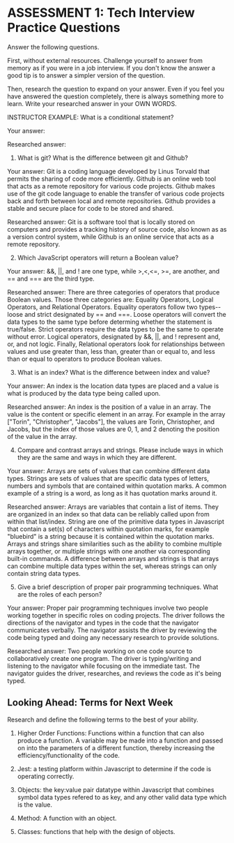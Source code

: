 # ASSESSMENT 1: Tech Interview Practice Questions

Answer the following questions.

First, without external resources. Challenge yourself to answer from memory as if you were in a job interview. If you don't know the answer a good tip is to answer a simpler version of the question.

Then, research the question to expand on your answer. Even if you feel you have answered the question completely, there is always something more to learn. Write your researched answer in your OWN WORDS.

INSTRUCTOR EXAMPLE: What is a conditional statement?

Your answer:

Researched answer:

1. What is git? What is the difference between git and Github?

Your answer: Git is a coding language developed by Linus Torvald that permits the sharing of code more efficiently. Github is an online web tool that acts as a remote repository for various code projects. Github makes use of the git code language to enable the transfer of various code projects back and forth between local and remote repositories. Github provides a stable and secure place for code to be stored and shared.

Researched answer: Git is a software tool that is locally stored on computers and provides a tracking history of source code, also known as as a version control system, while Github is an online service that acts as a remote repository.

2. Which JavaScript operators will return a Boolean value?

Your answer: &&, ||, and ! are one type, while >,<,<=, >=, are another, and == and === are the third type.

Researched answer: There are three categories of operators that produce Boolean values. Those three categories are: Equality Operators, Logical Operators, and Relational Operators. Equality operators follow two types--loose and strict designated by == and ===. Loose operators will convert the data types to the same type before determing whether the statement is true/false. Strict operators require the data types to be the same to operate without error. Logical operators, designated by &&, ||, and !  represent and, or, and not logic. Finally, Relational operators look for relationships between values and use greater than, less than, greater than or equal to, and less than or equal to operators to produce Boolean values.

3. What is an index? What is the difference between index and value?

Your answer: An index is the location data types are placed and a value is what is produced by the data type being called upon.

Researched answer: An index is the position of a value in an array. The value is the content or specific element in an array. For example in the array ["Torin", "Christopher", "Jacobs"], the values are Torin, Christopher, and Jacobs, but the index of those values are 0, 1, and 2 denoting the position of the value in the array.

4. Compare and contrast arrays and strings. Please include ways in which they are the same and ways in which they are different.

Your answer: Arrays are sets of values that can combine different data types. Strings are sets of values that are specific data types of letters, numbers and symbols that are contained within quotation marks. A common example of a string is a word, as long as it has quotation marks around it.

Researched answer: Arrays are variables that contain a list of items. They are organized in an index so that data can be reliably called upon from within that list/index. String are one of the primitive data types in Javascript that contain a set(s) of characters within quotation marks, for example "bluebird" is a string because it is contained within the quotation marks. Arrays and strings share similarities such as the ability to combine multiple arrays together, or multiple strings with one another via corresponding built-in commands. A difference between arrays and strings is that arrays can combine multiple data types within the set, whereas strings can only contain string data types.

5. Give a brief description of proper pair programming techniques. What are the roles of each person?

Your answer: Proper pair programming techniques involve two people working together in specific roles on coding projects. The driver follows the directions of the navigator and types in the code that the navigator communicates verbally. The navigator assists the driver by reviewing the code being typed and doing any necessary research to provide solutions.

Researched answer: Two people working on one code source to collaboratively create one program. The driver is typing/writing and listening to the navigator while focusing on the immediate tast. The navigator guides the driver, researches, and reviews the code as it's being typed. 

## Looking Ahead: Terms for Next Week

Research and define the following terms to the best of your ability.

1. Higher Order Functions: Functions within a function that can also produce a function. A variable may be made into a function and passed on into the parameters of a different function, thereby increasing the efficiency/functionality of the code.

2. Jest: a testing platform within Javascript to determine if the code is operating correctly.

3. Objects: the key:value pair datatype within Javascript that combines symbol data types refered to as key, and any other valid data type which is the value.

4. Method: A function with an object.

5. Classes: functions that help with the design of objects.
